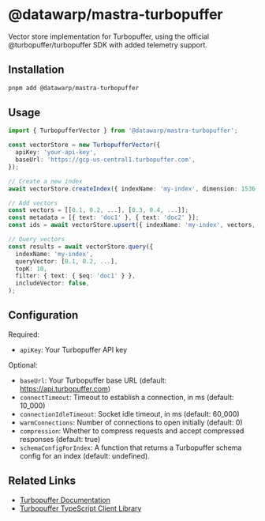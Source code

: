 # @datawarp/mastra-turbopuffer

Vector store implementation for Turbopuffer, using the official @turbopuffer/turbopuffer SDK with added telemetry support.

## Installation

```bash
pnpm add @datawarp/mastra-turbopuffer
```

## Usage

```typescript
import { TurbopufferVector } from '@datawarp/mastra-turbopuffer';

const vectorStore = new TurbopufferVector({
  apiKey: 'your-api-key',
  baseUrl: 'https://gcp-us-central1.turbopuffer.com',
});

// Create a new index
await vectorStore.createIndex({ indexName: 'my-index', dimension: 1536, metric: 'cosine' });

// Add vectors
const vectors = [[0.1, 0.2, ...], [0.3, 0.4, ...]];
const metadata = [{ text: 'doc1' }, { text: 'doc2' }];
const ids = await vectorStore.upsert({ indexName: 'my-index', vectors, metadata });

// Query vectors
const results = await vectorStore.query({
  indexName: 'my-index',
  queryVector: [0.1, 0.2, ...],
  topK: 10,
  filter: { text: { $eq: 'doc1' } },
  includeVector: false,
);
```

## Configuration

Required:

- `apiKey`: Your Turbopuffer API key

Optional:

- `baseUrl`: Your Turbopuffer base URL (default: https://api.turbopuffer.com)
- `connectTimeout`: Timeout to establish a connection, in ms (default: 10_000)
- `connectionIdleTimeout`: Socket idle timeout, in ms (default: 60_000)
- `warmConnections`: Number of connections to open initially (default: 0)
- `compression`: Whether to compress requests and accept compressed responses (default: true)
- `schemaConfigForIndex`: A function that returns a Turbopuffer schema config for an index (default: undefined).

## Related Links

- [Turbopuffer Documentation](https://turbopuffer.com/docs)
- [Turbopuffer TypeScript Client Library](https://github.com/turbopuffer/turbopuffer-typescript)
